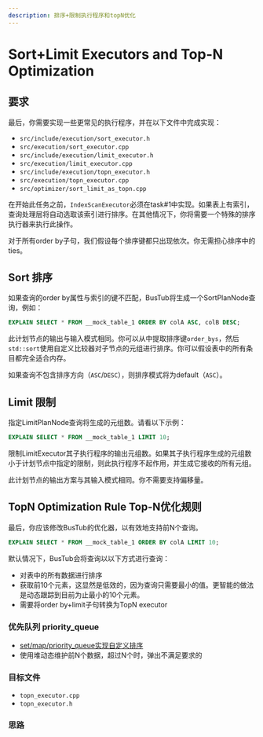 ```yaml
---
description: 排序+限制执行程序和topN优化
---
```


# Sort+Limit Executors and Top-N Optimization

## 要求

最后，你需要实现一些更常见的执行程序，并在以下文件中完成实现：

* `src/include/execution/sort_executor.h`
* `src/execution/sort_executor.cpp`
* `src/include/execution/limit_executor.h`
* `src/execution/limit_executor.cpp`
* `src/include/execution/topn_executor.h`
* `src/execution/topn_executor.cpp`
* `src/optimizer/sort_limit_as_topn.cpp`

在开始此任务之前，`IndexScanExecutor`必须在task#1中实现。如果表上有索引，查询处理层将自动选取该索引进行排序。在其他情况下，你将需要一个特殊的排序执行器来执行此操作。

对于所有order by子句，我们假设每个排序键都只出现依次。你无需担心排序中的ties。

## Sort 排序

如果查询的order by属性与索引的键不匹配，BusTub将生成一个SortPlanNode查询，例如：

```sql
EXPLAIN SELECT * FROM __mock_table_1 ORDER BY colA ASC, colB DESC;
```

此计划节点的输出与输入模式相同。你可以从中提取排序键`order_bys`，然后`std::sort`使用自定义比较器对子节点的元组进行排序。你可以假设表中的所有条目都完全适合内存。

如果查询不包含排序方向（`ASC`/`DESC`），则排序模式将为default（`ASC`）。

## Limit 限制

指定LimitPlanNode查询将生成的元组数。请看以下示例：

```sql
EXPLAIN SELECT * FROM __mock_table_1 LIMIT 10;
```

限制LimitExecutor其子执行程序的输出元组数。如果其子执行程序生成的元组数小于计划节点中指定的限制，则此执行程序不起作用，并生成它接收的所有元组。

此计划节点的输出方案与其输入模式相同。你不需要支持偏移量。

## TopN Optimization Rule Top-N优化规则

最后，你应该修改BusTub的优化器，以有效地支持前N个查询。

```sql
EXPLAIN SELECT * FROM __mock_table_1 ORDER BY colA LIMIT 10;
```

默认情况下，BusTub会将查询以以下方式进行查询：

* 对表中的所有数据进行排序
* 获取前10个元素，这显然是低效的，因为查询只需要最小的值。更智能的做法是动态跟踪到目前为止最小的10个元素。
* 需要将order by+limit子句转换为TopN executor

### 优先队列 priority\_queue

* [set/map/priority\_queue实现自定义排序](https://blog.csdn.net/SYaoJun/article/details/106976964)
* 使用堆动态维护前N个数据，超过N个时，弹出不满足要求的

### 目标文件

* `topn_executor.cpp`
* `topn_executor.h`

### 思路

